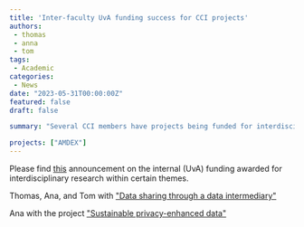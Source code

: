 ```yaml
---
title: 'Inter-faculty UvA funding success for CCI projects'
authors: 
 - thomas
 - anna
 - tom
tags:
 - Academic
categories:
 - News
date: "2023-05-31T00:00:00Z"
featured: false
draft: false

summary: "Several CCI members have projects being funded for interdisciplinary research on the theme of Responsible Digital Transformation. Interesting aspect about these projects is that they involve (Co-)PIs from at least two faculties. Both projects involve Information Law."

projects: ["AMDEX"]
---
```


Please find [this](https://www.uva.nl/en/content/news/news/2023/05/theme-based-collaboration-enters-next-phase-with-awarding-of-midsize-projects-and-seed-grants.html) announcement on the internal (UvA) funding awarded for interdisciplinary research within certain themes.

Thomas, Ana, and Tom with ["Data sharing through a data intermediary"](https://www.uva.nl/en/about-the-uva/about-the-university/strategy/theme-based-collaboration/responsible-digital-transformations.html#Data-sharing-through-a-data-intermediary)

Ana with the project ["Sustainable privacy-enhanced data"](https://www.uva.nl/en/about-the-uva/about-the-university/strategy/theme-based-collaboration/responsible-digital-transformations.html#Sustainable-privacyenhanced-data)

